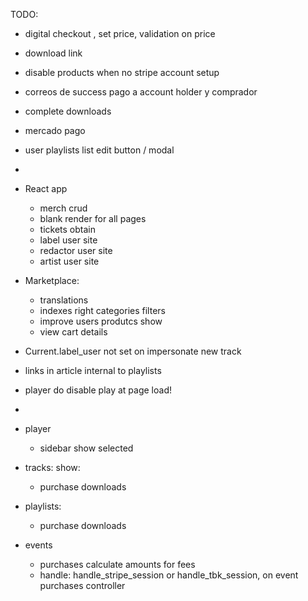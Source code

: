 TODO:

  + digital checkout , set price, validation on price
  + download link
  + disable products when no stripe account setup
  + correos de success pago a account holder y comprador
  + complete downloads

  + mercado pago
  + user playlists list edit button / modal
  + 
  + React app
    + merch crud
    + blank render for all pages
    + tickets obtain
    + label user site
    + redactor user site
    + artist user site

  + Marketplace: 
    + translations
    + indexes right categories filters
    + improve users produtcs show
    + view cart details

  + Current.label_user not set on impersonate new track
  
  + links in article internal to playlists
  + player do disable play at page load!
  + 
  + player
    + sidebar show selected

  + tracks: 
    show:
    + purchase downloads

  + playlists:
    + purchase downloads

  + events
    + purchases calculate amounts for fees
    + handle: handle_stripe_session or handle_tbk_session, on event purchases controller